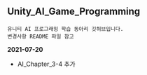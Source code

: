 ## Unity_AI_Game_Programming
	유니티 AI 프로그래밍 학습 동아리 깃허브입니다.
	변경사항 README 파일 참고

**2021-07-20**
* AI_Chapter_3-4 추가